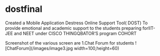
# dostfinal
Created a Mobile Application Destress Online Support Tool( DOST)
To provide emotional and academic support to the students preparing forIIT-JEE and NEET under CISCO THINGQBATOR’S program COHORT


Screenshot of the various screen are
1.Chat Forum for students
![ChatForum](/images/image3.jpg width=100,height=60)

